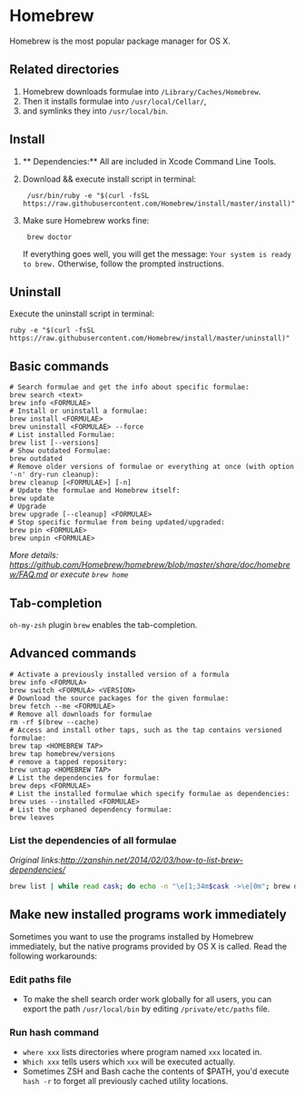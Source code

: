 # Homebrew

Homebrew is the most popular package manager for OS X.

## Related directories

1. Homebrew downloads formulae into `/Library/Caches/Homebrew`.
2. Then it installs formulae into `/usr/local/Cellar/`,
3. and symlinks they into `/usr/local/bin`.

## Install

1. ** Dependencies:** All are included in Xcode Command Line Tools.
2. Download && execute install script in terminal:

		/usr/bin/ruby -e "$(curl -fsSL https://raw.githubusercontent.com/Homebrew/install/master/install)"

3. Make sure Homebrew works fine:

		brew doctor

    If everything goes well, you will get the message: `Your system is ready to brew.` Otherwise, follow the prompted instructions.

## Uninstall

Execute the uninstall script in terminal:

    ruby -e "$(curl -fsSL https://raw.githubusercontent.com/Homebrew/install/master/uninstall)"

## Basic commands

```shell
# Search formulae and get the info about specific formulae:
brew search <text>
brew info <FORMULAE>
# Install or uninstall a formulae:
brew install <FORMULAE>
brew uninstall <FORMULAE> --force
# List installed Formulae:
brew list [--versions]
# Show outdated Formulae:
brew outdated
# Remove older versions of formulae or everything at once (with option '-n' dry-run cleanup):
brew cleanup [<FORMULAE>] [-n]
# Update the formulae and Homebrew itself:
brew update
# Upgrade
brew upgrade [--cleanup] <FORMULAE>
# Stop specific formulae from being updated/upgraded:
brew pin <FORMULAE>
brew unpin <FORMULAE>
```

_More details: <https://github.com/Homebrew/homebrew/blob/master/share/doc/homebrew/FAQ.md> or execute `brew home`_

## Tab-completion

`oh-my-zsh` plugin `brew` enables the tab-completion.

## Advanced commands

```shell
# Activate a previously installed version of a formula
brew info <FORMULA>
brew switch <FORMULA> <VERSION>
# Download the source packages for the given formulae:
brew fetch --me <FORMULAE>
# Remove all downloads for formulae
rm -rf $(brew --cache)
# Access and install other taps, such as the tap contains versioned formulae:
brew tap <HOMEBREW TAP>
brew tap homebrew/versions
# remove a tapped repository:
brew untap <HOMEBREW TAP>
# List the dependencies for formulae:
brew deps <FORMULAE>
# List the installed formulae which specify formulae as dependencies:
brew uses --installed <FORMULAE>
# List the orphaned dependency formulae:
brew leaves
```

### List the dependencies of all formulae

*Original links:<http://zanshin.net/2014/02/03/how-to-list-brew-dependencies/>*

```bash
brew list | while read cask; do echo -n "\e[1;34m$cask ->\e[0m"; brew deps $cask | awk '{printf(" %s ", $0)}'; echo ""; done
```

## Make new installed programs work immediately

Sometimes you want to use the programs installed by Homebrew immediately, but the native programs provided by OS X is called. Read the following workarounds:

### Edit paths file

* To make the shell search order work globally for all users, you can export the path `/usr/local/bin` by editing `/private/etc/paths` file.

### Run hash command

* `where xxx` lists directories where program named `xxx` located in.
* `Which xxx` tells users which `xxx` will be executed actually.
* Sometimes ZSH and Bash cache the contents of $PATH, you'd execute `hash -r` to forget all previously cached utility locations.

